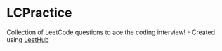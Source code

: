 # LCPractice
Collection of LeetCode questions to ace the coding interview! - Created using [LeetHub](https://github.com/QasimWani/LeetHub)
